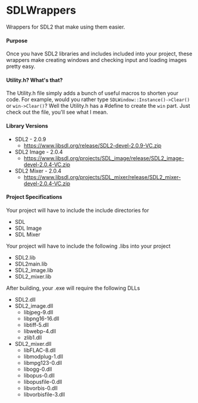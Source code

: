 # SDLWrappers
Wrappers for SDL2 that make using them easier.

#### Purpose
Once you have SDL2 libraries and includes included into your project, these wrappers make creating windows and checking input and loading images pretty easy.

#### Utility.h? What's that?
The Utility.h file simply adds a bunch of useful macros to shorten your code. For example, would you rather type `SDLWindow::Instance()->Clear()` or `win->Clear()`? Well the Utility.h has a #define to create the `win` part. Just check out the file, you'll see what I mean.

#### Library Versions
* SDL2 - 2.0.9
  * https://www.libsdl.org/release/SDL2-devel-2.0.9-VC.zip
* SDL2 Image - 2.0.4
  * https://www.libsdl.org/projects/SDL_image/release/SDL2_image-devel-2.0.4-VC.zip
* SDL2 Mixer - 2.0.4
  * https://www.libsdl.org/projects/SDL_mixer/release/SDL2_mixer-devel-2.0.4-VC.zip

#### Project Specifications
Your project will have to include the include directories for
* SDL
* SDL Image
* SDL Mixer

Your project will have to include the following .libs into your project
* SDL2.lib
* SDL2main.lib
* SDL2_image.lib
* SDL2_mixer.lib

After building, your .exe will require the following DLLs
* SDL2.dll
* SDL2_image.dll
  * libjpeg-9.dll
  * libpng16-16.dll
  * libtiff-5.dll
  * libwebp-4.dll
  * zlib1.dll
* SDL2_mixer.dll
  * libFLAC-8.dll
  * libmodplug-1.dll
  * libmpg123-0.dll
  * libogg-0.dll
  * libopus-0.dll
  * libopusfile-0.dll
  * libvorbis-0.dll
  * libvorbisfile-3.dll
